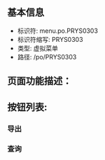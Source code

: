
## 基本信息

- 标识符: menu.po.PRYS0303
- 标识符缩写: PRYS0303
- 类型: 虚拟菜单
- 路径: /po/PRYS0303

## 页面功能描述：





## 按钮列表:


### 导出



### 查询


